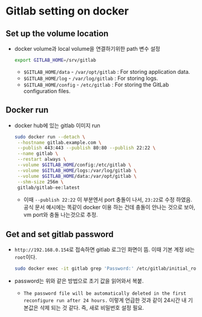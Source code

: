 # Gitlab setting on docker

## Set up the volume location

- docker volume과 local volume을 연결하기위한 path 변수 설정

  ```sh
  export GITLAB_HOME=/srv/gitlab
  ```

  - `$GITLAB_HOME/data` - `/var/opt/gitlab` : For storing application data.
  - `$GITLAB_HOME/log` - `/var/log/gitlab` : For storing logs.
  - `$GITLAB_HOME/config` - `/etc/gitlab` : For storing the GitLab configuration files.

## Docker run

- docker hub에 있는 gitlab 이미지 run

  ```sh
  sudo docker run --detach \
   --hostname gitlab.example.com \
   --publish 443:443 --publish 80:80 --publish 22:22 \
   --name gitlab \
   --restart always \
   --volume $GITLAB_HOME/config:/etc/gitlab \
   --volume $GITLAB_HOME/logs:/var/log/gitlab \
   --volume $GITLAB_HOME/data:/var/opt/gitlab \
   --shm-size 256m \
   gitlab/gitlab-ee:latest
  ```

  - 이때 `--publish 22:22` 이 부분엔서 port 충돌이 나서, `23:22`로 수정 하였음. 공식 문서 예시에는 똑같이 docker 이용 하는 건데 충돌이 안나는 것으로 보아, vm port와 충돌 나는것으로 추정.

## Get and set gitlab password

- `http://192.168.0.154`로 접속하면 gitlab 로그인 화면이 뜸. 이때 기본 계정 id는 `root`이다.

  ```sh
  sudo docker exec -it gitlab grep 'Password:' /etc/gitlab/initial_root_password
  ```

- password는 위와 같은 방법으로 초기 값을 읽어와서 복붙.
  - `The password file will be automatically deleted in the first reconfigure run after 24 hours.` 이렇게 언급한 것과 같이 24시간 내 기본값은 삭제 되는 것 같다. 즉, 새로 비밀번호 설정 필요.
